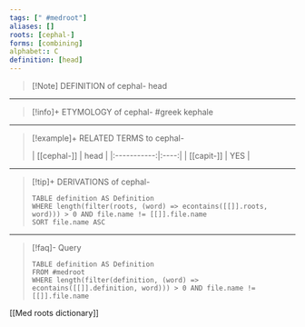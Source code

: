 ```yaml
---
tags: [" #medroot"]
aliases: []
roots: [cephal-]
forms: [combining]
alphabet:: C
definition: [head]
---
```

>[!Note] DEFINITION of cephal-
>head
_____
>[!info]+ ETYMOLOGY of cephal-
>#greek kephale
_____
>[!example]+ RELATED TERMS to cephal-
>
>| [[cephal-]]  | head |
|:-----------:|:----:|
| [[capit-]] | YES  |
_____
>[!tip]+ DERIVATIONS of cephal-
>```dataview
>TABLE definition AS Definition 
>WHERE length(filter(roots, (word) => econtains([[]].roots, word))) > 0 AND file.name != [[]].file.name
>SORT file.name ASC
>```
_____
>[!faq]- Query
>
>```dataview
>TABLE definition AS Definition
>FROM #medroot
>WHERE length(filter(definition, (word) => econtains([[]].definition, word))) > 0 AND file.name != [[]].file.name
>```

[[Med roots dictionary]]